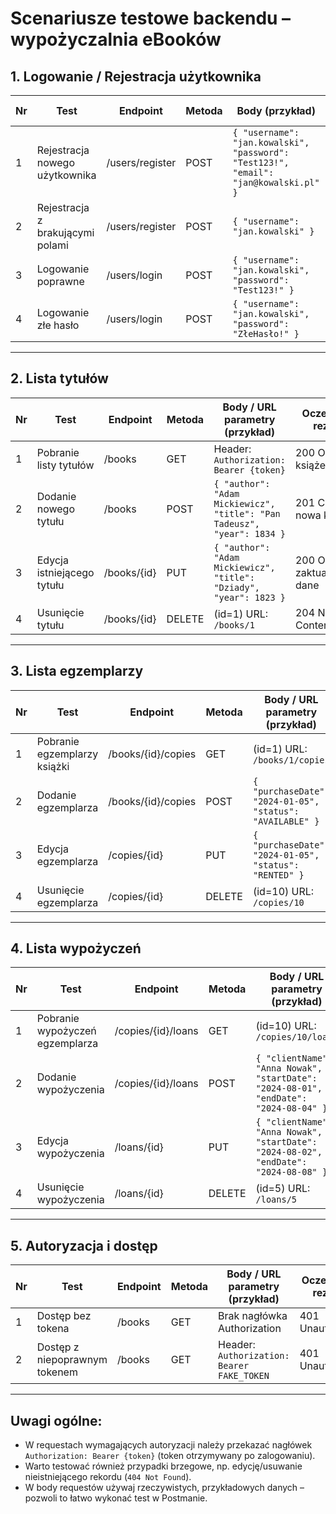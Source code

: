 # Scenariusze testowe backendu – wypożyczalnia eBooków

## 1. Logowanie / Rejestracja użytkownika

| Nr | Test                                   | Endpoint             | Metoda | Body (przykład)                                                                                   | Oczekiwany rezultat               |
|----|----------------------------------------|----------------------|--------|---------------------------------------------------------------------------------------------------|-----------------------------------|
| 1  | Rejestracja nowego użytkownika         | /users/register      | POST   | `{ "username": "jan.kowalski", "password": "Test123!", "email": "jan@kowalski.pl" }`             | 201 Created, dane użytkownika     |
| 2  | Rejestracja z brakującymi polami       | /users/register      | POST   | `{ "username": "jan.kowalski" }`                                                                  | 400 Bad Request, błąd walidacji   |
| 3  | Logowanie poprawne                     | /users/login         | POST   | `{ "username": "jan.kowalski", "password": "Test123!" }`                                          | 200 OK, token JWT                 |
| 4  | Logowanie złe hasło                    | /users/login         | POST   | `{ "username": "jan.kowalski", "password": "ZłeHasło!" }`                                         | 401 Unauthorized                  |

---

## 2. Lista tytułów

| Nr | Test                       | Endpoint            | Metoda | Body / URL parametry (przykład)                                                               | Oczekiwany rezultat      |
|----|----------------------------|---------------------|--------|-----------------------------------------------------------------------------------------------|--------------------------|
| 1  | Pobranie listy tytułów     | /books              | GET    | Header: `Authorization: Bearer {token}`                                                       | 200 OK, lista książek    |
| 2  | Dodanie nowego tytułu      | /books              | POST   | `{ "author": "Adam Mickiewicz", "title": "Pan Tadeusz", "year": 1834 }`                       | 201 Created, nowa książka|
| 3  | Edycja istniejącego tytułu | /books/{id}         | PUT    | `{ "author": "Adam Mickiewicz", "title": "Dziady", "year": 1823 }`                            | 200 OK, zaktualizowane dane|
| 4  | Usunięcie tytułu           | /books/{id}         | DELETE | (id=1) URL: `/books/1`                                                                        | 204 No Content           |

---

## 3. Lista egzemplarzy

| Nr | Test                       | Endpoint                 | Metoda | Body / URL parametry (przykład)                                                        | Oczekiwany rezultat         |
|----|----------------------------|--------------------------|--------|----------------------------------------------------------------------------------------|-----------------------------|
| 1  | Pobranie egzemplarzy książki| /books/{id}/copies       | GET    | (id=1) URL: `/books/1/copies`                                                          | 200 OK, lista egzemplarzy   |
| 2  | Dodanie egzemplarza         | /books/{id}/copies       | POST   | `{ "purchaseDate": "2024-01-05", "status": "AVAILABLE" }`                              | 201 Created, nowy egzemplarz|
| 3  | Edycja egzemplarza          | /copies/{id}             | PUT    | `{ "purchaseDate": "2024-01-05", "status": "RENTED" }`                                 | 200 OK, zaktualizowany egz. |
| 4  | Usunięcie egzemplarza       | /copies/{id}             | DELETE | (id=10) URL: `/copies/10`                                                              | 204 No Content              |

---

## 4. Lista wypożyczeń

| Nr | Test                           | Endpoint                      | Metoda | Body / URL parametry (przykład)                                               | Oczekiwany rezultat      |
|----|--------------------------------|-------------------------------|--------|-------------------------------------------------------------------------------|--------------------------|
| 1  | Pobranie wypożyczeń egzemplarza| /copies/{id}/loans            | GET    | (id=10) URL: `/copies/10/loans`                                               | 200 OK, lista wypożyczeń |
| 2  | Dodanie wypożyczenia           | /copies/{id}/loans            | POST   | `{ "clientName": "Anna Nowak", "startDate": "2024-08-01", "endDate": "2024-08-04" }` | 201 Created, nowe wypożyczenie|
| 3  | Edycja wypożyczenia            | /loans/{id}                   | PUT    | `{ "clientName": "Anna Nowak", "startDate": "2024-08-02", "endDate": "2024-08-08" }` | 200 OK, zaktualizowane wypożyczenie|
| 4  | Usunięcie wypożyczenia         | /loans/{id}                   | DELETE | (id=5) URL: `/loans/5`                                                        | 204 No Content           |

---

## 5. Autoryzacja i dostęp

| Nr | Test                       | Endpoint               | Metoda | Body / URL parametry (przykład) | Oczekiwany rezultat    |
|----|----------------------------|------------------------|--------|----------------------------------|------------------------|
| 1  | Dostęp bez tokena          | /books                 | GET    | Brak nagłówka Authorization      | 401 Unauthorized       |
| 2  | Dostęp z niepoprawnym tokenem | /books               | GET    | Header: `Authorization: Bearer FAKE_TOKEN` | 401 Unauthorized       |

---

## Uwagi ogólne:
- W requestach wymagających autoryzacji należy przekazać nagłówek `Authorization: Bearer {token}` (token otrzymywany po zalogowaniu).
- Warto testować również przypadki brzegowe, np. edycję/usuwanie nieistniejącego rekordu (`404 Not Found`).
- W body requestów używaj rzeczywistych, przykładowych danych – pozwoli to łatwo wykonać test w Postmanie.